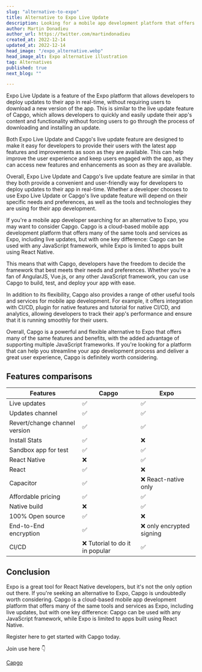 ```yaml
---
slug: "alternative-to-expo"
title: Alternative to Expo Live Update
description: Looking for a mobile app development platform that offers the convenience of Expo's live updates without the limitation of being tied to React Native? Check out Capgo.
author: Martin Donadieu
author_url: https://twitter.com/martindonadieu
created_at: 2022-12-14
updated_at: 2022-12-14
head_image: "/expo_alternative.webp"
head_image_alt: Expo alternative illustration
tag: Alternatives
published: true
next_blog: ""

---
```


Expo Live Update is a feature of the Expo platform that allows developers to deploy updates to their app in real-time, without requiring users to download a new version of the app. This is similar to the live update feature of Capgo, which allows developers to quickly and easily update their app's content and functionality without forcing users to go through the process of downloading and installing an update.

Both Expo Live Update and Capgo's live update feature are designed to make it easy for developers to provide their users with the latest app features and improvements as soon as they are available. This can help improve the user experience and keep users engaged with the app, as they can access new features and enhancements as soon as they are available.

Overall, Expo Live Update and Capgo's live update feature are similar in that they both provide a convenient and user-friendly way for developers to deploy updates to their app in real-time. Whether a developer chooses to use Expo Live Update or Capgo's live update feature will depend on their specific needs and preferences, as well as the tools and technologies they are using for their app development.



If you're a mobile app developer searching for an alternative to Expo, you may want to consider Capgo. Capgo is a cloud-based mobile app development platform that offers many of the same tools and services as Expo, including live updates, but with one key difference: Capgo can be used with any JavaScript framework, while Expo is limited to apps built using React Native.

This means that with Capgo, developers have the freedom to decide the framework that best meets their needs and preferences. Whether you're a fan of AngularJS, Vue.js, or any other JavaScript framework, you can use Capgo to build, test, and deploy your app with ease.

In addition to its flexibility, Capgo also provides a range of other useful tools and services for mobile app development. For example, it offers integration with CI/CD, plugin for native features and tutorial for native CI/CD, and analytics, allowing developers to track their app's performance and ensure that it is running smoothly for their users.

Overall, Capgo is a powerful and flexible alternative to Expo that offers many of the same features and benefits, with the added advantage of supporting multiple JavaScript frameworks. If you're looking for a platform that can help you streamline your app development process and deliver a great user experience, Capgo is definitely worth considering.


## Features comparisons

| Features | Capgo | Expo |
| --- | --- | --- |
| Live updates | ✅ | ✅ |
| Updates channel | ✅ | ✅ |
| Revert/change channel version | ✅ | ✅ |
| Install Stats | ✅ | ❌ |
| Sandbox app for test | ✅ | ✅ |
| React Native | ❌ | ✅ |
| React | ✅ | ❌ |
| Capacitor | ✅ | ❌ React-native only |
| Affordable pricing | ✅ | ✅ |
| Native build | ❌ | ✅ |
| 100% Open source | ✅ | ❌ |
| End-to-End encryption | ✅ | ❌ only encrypted signing |
| CI/CD | ❌ Tutorial to do it in popular  | ✅ |

## Conclusion

Expo is a great tool for React Native developers, but it's not the only option out there. If you're seeking an alternative to Expo, Capgo is undoubtedly worth considering. Capgo is a cloud-based mobile app development platform that offers many of the same tools and services as Expo, including live updates, but with one key difference: Capgo can be used with any JavaScript framework, while Expo is limited to apps built using React Native.

Register here to get started with Capgo today.

Join use here 👇

[Capgo](https://web.capgo.app/register)